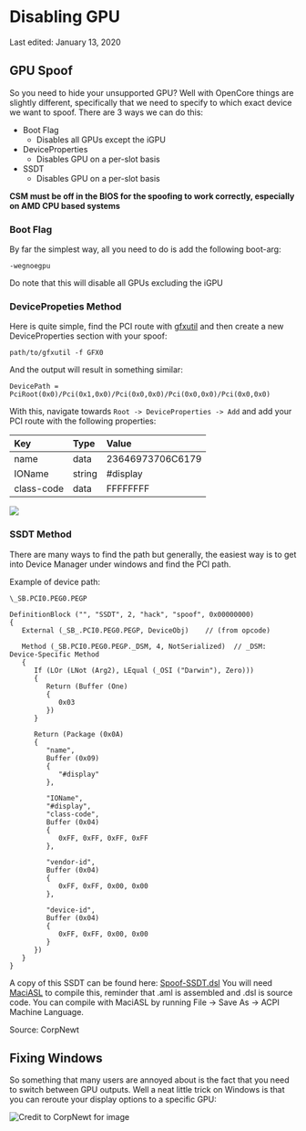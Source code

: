 # Disabling GPU

Last edited: January 13, 2020

## GPU Spoof

So you need to hide your unsupported GPU? Well with OpenCore things are slightly different, specifically that we need to specify to which exact device we want to spoof. There are 3 ways we can do this:

* Boot Flag
  * Disables all GPUs except the iGPU
* DeviceProperties
  * Disables GPU on a per-slot basis
* SSDT
  * Disables GPU on a per-slot basis

**CSM must be off in the BIOS for the spoofing to work correctly, especially on AMD CPU based systems**

### Boot Flag

By far the simplest way, all you need to do is add the following boot-arg:

`-wegnoegpu`

Do note that this will disable all GPUs excluding the iGPU

### DevicePropeties Method

Here is quite simple, find the PCI route with [gfxutil](https://github.com/acidanthera/gfxutil/releases) and then create a new DeviceProperties section with your spoof:

```text
path/to/gfxutil -f GFX0
```

And the output will result in something similar:

```text
DevicePath = PciRoot(0x0)/Pci(0x1,0x0)/Pci(0x0,0x0)/Pci(0x0,0x0)/Pci(0x0,0x0)
```

With this, navigate towards `Root -> DeviceProperties -> Add` and add your PCI route with the following properties:

| Key | Type | Value |
| :--- | :--- | :--- |
| name | data | 23646973706C6179 |
| IOName | string | \#display |
| class-code | data | FFFFFFFF |

![](https://i.imgur.com/IjrDgNz.png)

### SSDT Method

There are many ways to find the path but generally, the easiest way is to get into Device Manager under windows and find the PCI path.

Example of device path:

`\_SB.PCI0.PEG0.PEGP`

```text
DefinitionBlock ("", "SSDT", 2, "hack", "spoof", 0x00000000)
{
   External (_SB_.PCI0.PEG0.PEGP, DeviceObj)    // (from opcode)

   Method (_SB.PCI0.PEG0.PEGP._DSM, 4, NotSerialized)  // _DSM: Device-Specific Method
   {
      If (LOr (LNot (Arg2), LEqual (_OSI ("Darwin"), Zero)))
      {
         Return (Buffer (One)
         {
            0x03                                           
         })
      }

      Return (Package (0x0A)
      {
         "name", 
         Buffer (0x09)
         {
            "#display"
         }, 

         "IOName", 
         "#display", 
         "class-code", 
         Buffer (0x04)
         {
            0xFF, 0xFF, 0xFF, 0xFF                         
         }, 

         "vendor-id", 
         Buffer (0x04)
         {
            0xFF, 0xFF, 0x00, 0x00                         
         }, 

         "device-id", 
         Buffer (0x04)
         {
            0xFF, 0xFF, 0x00, 0x00                         
         }
      })
   }
}
```

A copy of this SSDT can be found here: [Spoof-SSDT.dsl](https://github.com/khronokernel/Opencore-Vanilla-Desktop-Guide/blob/master/extra-files/Spoof-SSDT.dsl) You will need [MaciASL](https://github.com/acidanthera/MaciASL/releases) to compile this, reminder that .aml is assembled and .dsl is source code. You can compile with MaciASL by running File -&gt; Save As -&gt; ACPI Machine Language.

Source: CorpNewt

## Fixing Windows

So something that many users are annoyed about is the fact that you need to switch between GPU outputs. Well a neat little trick on Windows is that you can reroute your display options to a specific GPU:

![Credit to CorpNewt for image](https://i.imgur.com/TG3jGBC.png)

